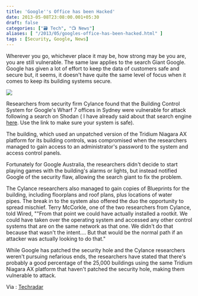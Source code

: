```yaml
---
title: 'Google''s Office has been Hacked'
date: 2013-05-08T23:08:00.001+05:30
draft: false
categories: ["🗃️ Tech", "📺 News"]
aliases: [ "/2013/05/googles-office-has-been-hacked.html" ]
tags : [Security, Google, News]
---
```


Wherever you go, whichever place it may be, how strong may be you are, you are still vulnerable. The same law applies to the search Giant Google. Google has given a lot of effort to keep the data of customers safe and secure but, it seems, it doesn't have quite the same level of focus when it comes to keep its building systems secure.  

  

[![](https://4.bp.blogspot.com/-QkVgO_s2BHo/UYqO0GoeSaI/AAAAAAAABS8/0HgfHx8KsN0/s1600/Google-Hacked.jpg)](https://4.bp.blogspot.com/-QkVgO_s2BHo/UYqO0GoeSaI/AAAAAAAABS8/0HgfHx8KsN0/s1600/Google-Hacked.jpg)

  
Researchers from security firm Cylance found that the Building Control System for Google's Wharf 7 offices in Sydney were vulnerable for attack following a search on Shodan ( I have already said about that search engine [here](https://technologyinfinite.blogspot.in/2013/04/be-careful-of-shodan-creepy-search.html). Use the link to make sure your system is safe).  
  
The building, which used an unpatched version of the Tridium Niagara AX platform for its building controls, was compromised when the researchers managed to gain access to an administrator's password to the system and access control panels.  
  
Fortunately for Google Australia, the researchers didn't decide to start playing games with the building's alarms or lights, but instead notified Google of the security flaw, allowing the search giant to fix the problem.  
  
The Cylance researchers also managed to gain copies of Blueprints for the building, including floorplans and roof plans, plus locations of water pipes. The break in to the system also offered the duo the opportunity to spread mischief. Terry McCorkle, one of the two researchers from Cylance, told Wired, ""From that point we could have actually installed a rootkit. We could have taken over the operating system and accessed any other control systems that are on the same network as that one. We didn't do that because that wasn't the intent…. But that would be the normal path if an attacker was actually looking to do that."  
  
While Google has patched the security hole and the Cylance researchers weren't pursuing nefarious ends, the researchers have stated that there's probably a good percentage of the 25,000 buildings using the same Tridium Niagara AX platform that haven't patched the security hole, making them vulnerable to attack.

  

  

Via : [Techradar](https://www.techradar.com/us/news/internet/google-australia-s-office-hacked-by-researchers-1149573?src=rss&attr=all&utm_source=feedly)